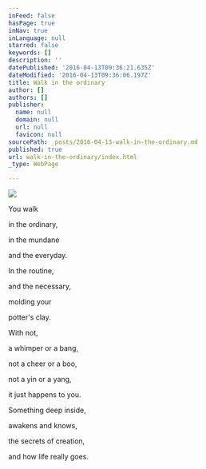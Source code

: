 ```yaml
---
inFeed: false
hasPage: true
inNav: true
inLanguage: null
starred: false
keywords: []
description: ''
datePublished: '2016-04-13T09:36:21.635Z'
dateModified: '2016-04-13T09:36:06.197Z'
title: Walk in the ordinary
author: []
authors: []
publisher:
  name: null
  domain: null
  url: null
  favicon: null
sourcePath: _posts/2016-04-13-walk-in-the-ordinary.md
published: true
url: walk-in-the-ordinary/index.html
_type: WebPage

---
```

![](https://the-grid-user-content.s3-us-west-2.amazonaws.com/37398be5-7142-4993-b159-af0035092c13.jpg)

You walk

in the ordinary,

in the mundane

and the everyday.

In the routine,

and the necessary,

molding your

potter's clay.

With not,

a whimper or a bang,

not a cheer or a boo,

not a yin or a yang,

it just happens to you.

Something deep inside,

awakens and knows,

the secrets of creation,

and how life really goes.